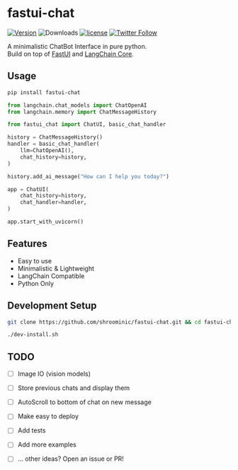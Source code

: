 # fastui-chat

[![Version](https://badge.fury.io/py/fastui-chat.svg)](https://badge.fury.io/py/fastui-chat)
![Downloads](https://img.shields.io/pypi/dm/fastui-chat)
[![license](https://img.shields.io/github/license/shroominic/fastui-chat.svg)](https://github.com/shroominic/fastui-chat/blob/main/LICENSE)
[![Twitter Follow](https://img.shields.io/twitter/follow/shroominic?style=social)](https://x.com/shroominic)

A minimalistic ChatBot Interface in pure python. </br>
Build on top of [FastUI](https://github.com/pydantic/FastUI) and [LangChain Core](https://github.com/langchain-ai/langchain).

## Usage

```bash
pip install fastui-chat
```

```python
from langchain.chat_models import ChatOpenAI
from langchain.memory import ChatMessageHistory

from fastui_chat import ChatUI, basic_chat_handler

history = ChatMessageHistory()
handler = basic_chat_handler(
    llm=ChatOpenAI(),
    chat_history=history,
)

history.add_ai_message("How can I help you today?")

app = ChatUI(
    chat_history=history,
    chat_handler=handler,
)

app.start_with_uvicorn()
```

## Features

- Easy to use
- Minimalistic & Lightweight
- LangChain Compatible
- Python Only

## Development Setup

```bash
git clone https://github.com/shroominic/fastui-chat.git && cd fastui-chat

./dev-install.sh
```

## TODO

- [ ] Image IO (vision models)

- [ ] Store previous chats and display them

- [ ] AutoScroll to bottom of chat on new message

- [ ] Make easy to deploy

- [ ] Add tests

- [ ] Add more examples

- [ ] ... other ideas? Open an issue or PR!
